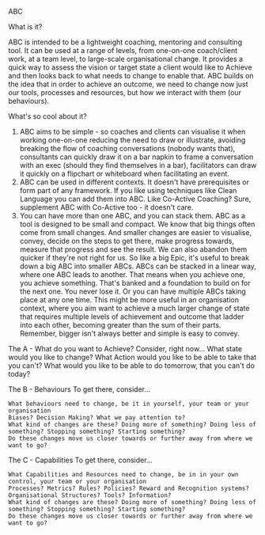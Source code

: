 ABC

What is it?

ABC is intended to be a lightweight coaching, mentoring and consulting tool. It can be used at a range of levels, from one-on-one coach/client work, at a team level, to large-scale organisational change. It provides a quick way to assess the vision or target state a client would like to Achieve and then looks back to what needs to change to enable that. ABC builds on the idea that in order to achieve an outcome, we need to change now just our tools, processes and resources, but how we interact with them (our behaviours).

What's so cool about it?

1) ABC aims to be simple - so coaches and clients can visualise it when working one-on-one reducing the need to draw or illustrate, avoiding breaking the flow of coaching conversations (nobody wants that), consultants can quickly draw it on a bar napkin to frame a conversation with an exec (should they find themselves in a bar), facilitators can draw it quickly on a flipchart or whiteboard when facilitating an event.
2) ABC can be used in different contexts. It doesn't have prerequisites or form part of any framework. If you like using techniques like Clean Language you can add them into ABC. Like Co-Active Coaching? Sure, supplement ABC with Co-Active too - it doesn't care.
3) You can have more than one ABC, and you can stack them. ABC as a tool is designed to be small and compact. We know that big things often come from small changes. And smaller changes are easier to visualise, convey, decide on the steps to get there, make progress towards, measure that progress and see the result. We can also abandon them quicker if they're not right for us. So like a big Epic, it's useful to break down a big ABC into smaller ABCs. ABCs can be stacked in a linear way, where one ABC leads to another. That means when you achieve one, you achieve something. That's banked and a foundation to build on for the next one. You never lose it. Or you can have multiple ABCs taking place at any one time. This might be more useful in an organisation context, where you aim want to achieve a much larger change of state that requires multiple levels of achievement and outcome that ladder into each other, becoming greater than the sum of their parts. Remember, bigger isn't always better and simple is easy to convey. 

The A - What do you want to Achieve?
  Consider, right now...
  What state would you like to change?
  What Action would you like to be able to take that you can't?
  What would you like to be able to do tomorrow, that you can't do today?

The B - Behaviours
  To get there, consider...
  
	What behaviours need to change, be it in yourself, your team or your organisation 
    Biases? Decision Making? What we pay attention to?
    What kind of changes are these? Doing more of something? Doing less of something? Stopping something? Starting something?
    Do these changes move us closer towards or further away from where we want to go?

The C - Capabilities
  To get there, consider...
 
	What Capabilities and Resources need to change, be in in your own control, your team or your organisation
    Processes? Metrics? Rules? Policies? Reward and Recognition systems? Organisational Structures? Tools? Information? 
    What kind of changes are these? Doing more of something? Doing less of something? Stopping something? Starting something?
    Do these changes move us closer towards or further away from where we want to go?
